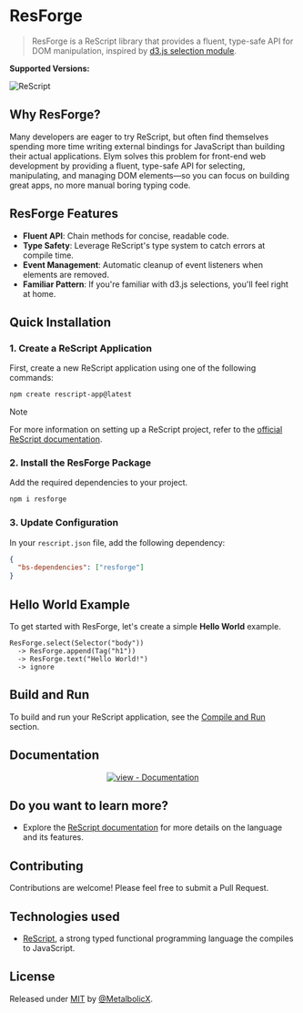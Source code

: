 # ResForge

> ResForge is a ReScript library that provides a fluent, type-safe API for DOM manipulation, inspired by [d3.js selection module](https://github.com/d3/d3-selection).

**Supported Versions:**

![ReScript](https://img.shields.io/badge/ReScript->=11.0.0-blue)

## Why ResForge?

Many developers are eager to try ReScript, but often find themselves spending more time writing external bindings for JavaScript than building their actual applications. Elym solves this problem for front-end web development by providing a fluent, type-safe API for selecting, manipulating, and managing DOM elements—so you can focus on building great apps, no more manual boring typing code.

## ResForge Features

* **Fluent API**: Chain methods for concise, readable code.
* **Type Safety**: Leverage ReScript's type system to catch errors at compile time.
* **Event Management**: Automatic cleanup of event listeners when elements are removed.
* **Familiar Pattern**: If you're familiar with d3.js selections, you'll feel right at home.

## Quick Installation

### 1. Create a ReScript Application

First, create a new ReScript application using one of the following commands:

```sh
npm create rescript-app@latest
```

> [!NOTE]
> For more information on setting up a ReScript project, refer to the [official ReScript documentation](https://rescript-lang.org/docs/manual/latest/installation).

### 2. Install the ResForge Package

Add the required dependencies to your project.

```sh
npm i resforge
```

### 3. Update Configuration

In your `rescript.json` file, add the following dependency:

```json
{
  "bs-dependencies": ["resforge"]
}
```

## Hello World Example

To get started with ResForge, let's create a simple **Hello World** example.

```reason
ResForge.select(Selector("body"))
  -> ResForge.append(Tag("h1"))
  -> ResForge.text("Hello World!")
  -> ignore
```

## Build and Run

To build and run your ReScript application, see the [Compile and Run](https://metalbolicx.github.io/resforge/#/compile-run) section.

## Documentation

<div align="center">

[![view - Documentation](https://img.shields.io/badge/view-Documentation-blue?style=for-the-badge)](https://metalbolicx.github.io/resforge/#/api-index)

</div>

## Do you want to learn more?

- Explore the [ReScript documentation](https://rescript-lang.org/docs/manual/v11.0.0/introduction) for more details on the language and its features.

## Contributing

Contributions are welcome! Please feel free to submit a Pull Request.

## Technologies used

* [ReScript](https://rescript-lang.org/), a strong typed functional programming language the compiles to JavaScript.

## License

Released under [MIT](/LICENSE) by [@MetalbolicX](https://github.com/MetalbolicX).